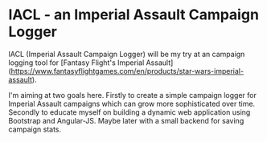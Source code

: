 # IACL - an Imperial Assault Campaign Logger
IACL (Imperial Assault Campaign Logger) will be my try at an campaign logging tool for [Fantasy Flight's Imperial Assault] (https://www.fantasyflightgames.com/en/products/star-wars-imperial-assault).

I'm aiming at two goals here. Firstly to create a simple campaign logger for Imperial Assault campaigns which can grow more sophisticated over time. Secondly to educate myself on building a dynamic web application using Bootstrap and Angular-JS. Maybe later with a small backend for saving campaign stats.

